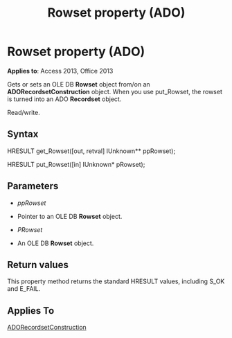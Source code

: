 ﻿---
title: Rowset property (ADO)
TOCTitle: Rowset property (ADO)
ms:assetid: 1a1cb3ef-8f3c-30c1-3eb0-8618fdcacd53
ms:mtpsurl: https://msdn.microsoft.com/library/JJ248946(v=office.15)
ms:contentKeyID: 48543515
ms.date: 09/18/2015
mtps_version: v=office.15
---

# Rowset property (ADO)


**Applies to**: Access 2013, Office 2013



Gets or sets an OLE DB **Rowset** object from/on an **ADORecordsetConstruction** object. When you use put\_Rowset, the rowset is turned into an ADO **Recordset** object.

Read/write.

## Syntax

HRESULT get\_Rowset(\[out, retval\] IUnknown\*\* ppRowset);

HRESULT put\_Rowset(\[in\] IUnknown\* pRowset);

## Parameters

  - *ppRowset*

  - Pointer to an OLE DB **Rowset** object.

  - *PRowset*

  - An OLE DB **Rowset** object.

## Return values

This property method returns the standard HRESULT values, including S\_OK and E\_FAIL.

## Applies To

[ADORecordsetConstruction](adorecordsetconstruction-interface-ado.md)

